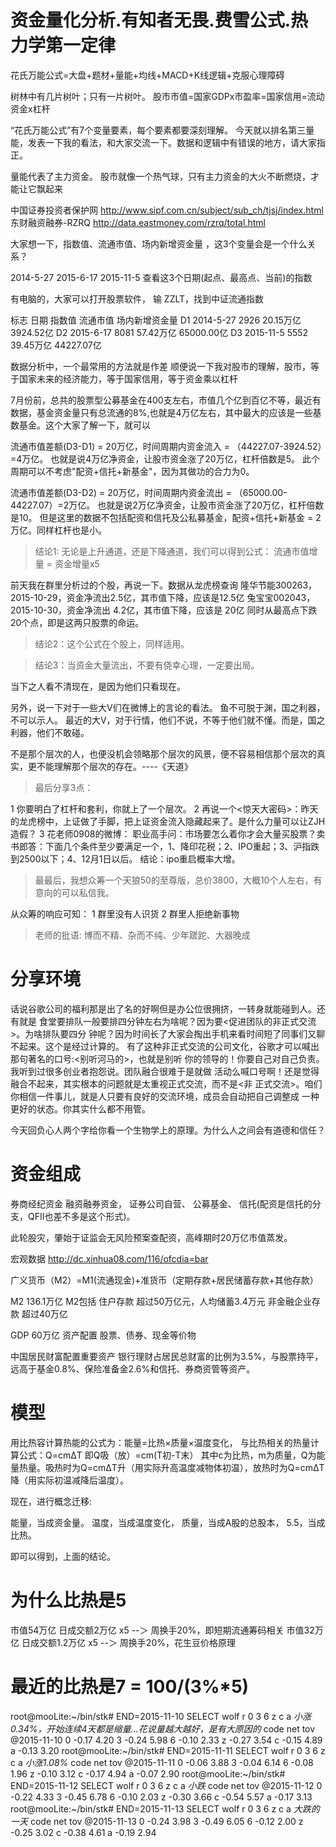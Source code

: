 
# 资金量化分析.有知者无畏.费雪公式.热力学第一定律

花氏万能公式=大盘+题材+量能+均线+MACD+K线逻辑+克服心理障碍

树林中有几片树叶；只有一片树叶。
股市市值=国家GDPx市盈率=国家信用=流动资金x杠杆

“花氏万能公式”有7个变量要素，每个要素都要深刻理解。
今天就以排名第三量能，发表一下我的看法，和大家交流一下。数据和逻辑中有错误的地方，请大家指正。

量能代表了主力资金。
股市就像一个热气球，只有主力资金的大火不断燃烧，才能让它飘起来

中国证券投资者保护网  http://www.sipf.com.cn/subject/sub_ch/tjsj/index.html
东财融资融券-RZRQ     http://data.eastmoney.com/rzrq/total.html

大家想一下，指数值、流通市值、场内新增资金量 ，这3个变量会是一个什么关系？

2014-5-27
2015-6-17
2015-11-5
查看这3个日期(起点、最高点、当前)的指数

有电脑的，大家可以打开股票软件， 输 ZZLT，找到中证流通指数

标志  日期       指数值       流通市值        场内新增资金量
D1    2014-5-27  2926         20.15万亿       3924.52亿
D2    2015-6-17  8081         57.42万亿       65000.00亿
D3    2015-11-5  5552         39.45万亿       44227.07亿

数据分析中，一个最常用的方法就是作差
顺便说一下我对股市的理解，股市，等于国家未来的经济能力，等于国家信用，等于资金乘以杠杆

7月份前，总共的股票型公募基金在400支左右，市值几个亿到百亿不等，最近有数据，基金资金量只有总流通的8%,也就是4万亿左右，其中最大的应该是一些基数基金。这个大家了解一下，就可以

流通市值差额(D3-D1) = 20万亿，时间周期内资金流入 = （44227.07-3924.52）=4万亿。
也就是说4万亿净资金，让股市资金涨了20万亿，杠杆倍数是5。
此个周期可以不考虑"配资+信托+新基金"，因为其做功的合力为0。

流通市值差额(D3-D2) = 20万亿，时间周期内资金流出 = （65000.00-44227.07）=2万亿。
也就是说2万亿净资金，让股市资金涨了20万亿，杠杆倍数是10。
但是这里的数据不包括配资和信托及公私募基金，配资+信托+新基金 = 2万亿。同样杠杆也是小。

> 结论1: 无论是上升通道，还是下降通道，我们可以得到公式： 流通市值增量 = 资金增量x5

前天我在群里分析过的个股，再说一下。数据从龙虎榜查询
隆华节能300263，2015-10-29，资金净流出2.5亿，其市值下降，应该是12.5亿
兔宝宝002043， 2015-10-30，资金净流出 4.2亿，其市值下降，应该是 20亿
同时从最高点下跌20个点，即是这两只股票的命运。

> 结论2：这个公式在个股上，同样适用。

> 结论3：当资金大量流出，不要有侥幸心理，一定要出局。


当下之人看不清现在，是因为他们只看现在。

另外，说一下对于一些大V们在微博上的言论的看法。
鱼不可脱于渊，国之利器，不可以示人。
最近的大V，对于行情，他们不说，不等于他们就不懂。而是，国之利器，他们不敢碰。

不是那个层次的人，也便没机会领略那个层次的风景，便不容易相信那个层次的真实，更不能理解那个层次的存在。----《天道》

> 最后分享3点：

1 你要明白了杠杆和套利，你就上了一个层次。
2 再说一个<惊天大密码>：昨天的龙虎榜中，上证做了手脚，把上证资金流入隐藏起来了。是什么力量可以让ZJH造假？
3 花老师0908的微博：
  职业高手问：市场要怎么着你才会大量买股票？卖书郎答：下面几个条件至少要满足一个，1、降印花税；2、IPO重起；3、沪指跌到2500以下；4、12月1日以后。
  结论：ipo重启概率大增。

> 最最后，我想众筹一个天狼50的至尊版，总价3800，大概10个人左右，有意向的可以私信我。

从众筹的响应可知：
1 群里没有人识货
2 群里人拒绝新事物

> 老师的批语: 博而不精、杂而不纯、少年蹉跎、大器晚成 

# 分享环境

话说谷歌公司的福利那是出了名的好啊但是办公位很拥挤，一转身就能碰到人。还有就是
食堂要排队一般要排四分钟左右为啥呢？因为要<促进团队的非正式交流>。为啥排队要四分
钟呢？因为时间长了大家会掏出手机来看时间短了同事们又聊不起来。这个是经过计算的。
有了这种非正式交流的公司文化，谷歌才可以喊出那句著名的口号:<别听河马的>，也就是别听
你的领导的！你要自己对自己负责。我听到过很多创业者抱怨说。团队融合很难于是就做
活动么喊口号啊！还是觉得融合不起来，其实根本的问题就是太重视正式交流，而不是<非
正式交流>。咱们你相信一件事儿，就是人只要有良好的交流环境，成员会自动把自己调整成
一种更好的状态。你其实什么都不用管。

今天回负心人两个字给你看一个生物学上的原理。为什么人之间会有道德和信任？

# 资金组成

券商经纪资金
融资融券资金，
证券公司自营、
公募基金、
信托(配资是信托的分支，QFII也差不多是这个形式)。

此轮股灾，肇始于证监会无风险预案查配资，高峰期时20万亿市值蒸发。

宏观数据
http://dc.xinhua08.com/116/ofcdia=bar

广义货币（M2）=M1(流通现金)+准货币（定期存款+居民储蓄存款+其他存款）

M2              136.1万亿
M2包括
住户存款        超过50万亿元，人均储蓄3.4万元
非金融企业存款  超过40万亿

GDP             60万亿
资产配置        股票、债券、现金等价物

[](http://money.163.com/15/0527/10/AQK7BT4I00253B0H.html)
中国居民财富配置重要资产
银行理财占居民总财富的比例为3.5%，与股票持平，远高于基金0.8%、保险准备金2.6%和信托、券商资管等资产。

# 模型

用比热容计算热能的公式为：能量=比热×质量×温度变化，
与比热相关的热量计算公式：Q=cmΔT 即Q吸（放）=cm(T初-T末） 其中c为比热，m为质量，Q为能量热量。吸热时为Q=cmΔT升（用实际升高温度减物体初温），放热时为Q=cmΔT降（用实际初温减降后温度）。

现在，进行概念迁移:

能量，当成资金量。
温度，当成温度变化，
质量，当成A股的总股本，
5.5，当成比热。
 
即可以得到，上面的结论。

# 为什么比热是5

市值54万亿  日成交额2万亿     x5    --＞ 周换手20%，即短期流通筹码相关
市值32万亿  日成交额1.2万亿   x5    --＞ 周换手20%，花生豆价格原理

# 最近的比热是7 = 100/(3%*5)

root@mooLite:~/bin/stk# END=2015-11-10 SELECT wolf r 0 3 6 z c a _小涨0.34%，开始连续4天都是缩量...花说量越大越好，是有大原因的_
code    net     tov @2015-11-10
0       -0.17   4.20
3       -0.24   5.98
6       -0.10   2.33
z       -0.27   3.54
c       -0.15   4.89
a       -0.13   3.20
root@mooLite:~/bin/stk# END=2015-11-11 SELECT wolf r 0 3 6 z c a _小涨1.08%_
code    net     tov @2015-11-11
0       -0.06   3.88
3       -0.04   6.14
6       -0.08   1.96
z       -0.10   3.12
c       -0.17   4.94
a       -0.07   2.90
root@mooLite:~/bin/stk# END=2015-11-12 SELECT wolf r 0 3 6 z c a _小跌_
code    net     tov @2015-11-12
0       -0.22   4.33
3       -0.45   6.78
6       -0.10   2.03
z       -0.30   3.66
c       -0.54   5.57
a       -0.17   3.13
root@mooLite:~/bin/stk# END=2015-11-13 SELECT wolf r 0 3 6 z c a _大跌的一天_
code    net     tov @2015-11-13
0       -0.24   3.98
3       -0.49   6.05
6       -0.12   2.00
z       -0.25   3.02
c       -0.38   4.61
a       -0.19   2.94

